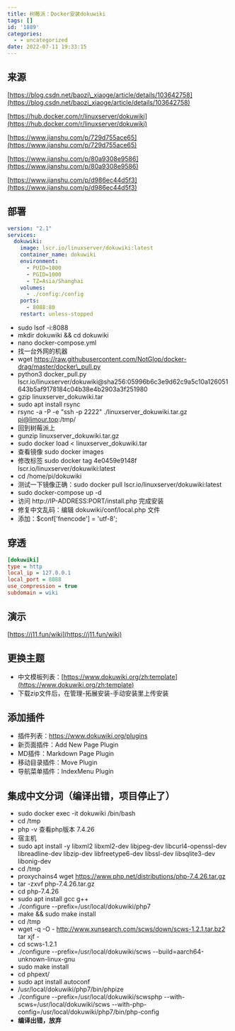 ```yaml
---
title: 树莓派：Docker安装dokuwiki
tags: []
id: '1889'
categories:
  - - uncategorized
date: 2022-07-11 19:33:15
---
```


## 来源

[https://blog.csdn.net/baozi\_xiaoge/article/details/103642758](https://blog.csdn.net/baozi_xiaoge/article/details/103642758)

[https://hub.docker.com/r/linuxserver/dokuwiki](https://hub.docker.com/r/linuxserver/dokuwiki)

[https://www.jianshu.com/p/729d755ace65](https://www.jianshu.com/p/729d755ace65)

[https://www.jianshu.com/p/80a9308e9586](https://www.jianshu.com/p/80a9308e9586)

[https://www.jianshu.com/p/d986ec44d5f3](https://www.jianshu.com/p/d986ec44d5f3)

## 部署

```yml
version: "2.1"
services:
  dokuwiki:
    image: lscr.io/linuxserver/dokuwiki:latest
    container_name: dokuwiki
    environment:
      - PUID=1000
      - PGID=1000
      - TZ=Asia/Shanghai
    volumes:
      - ./config:/config
    ports:
      - 8088:80
    restart: unless-stopped
```

*   sudo lsof -i:8088
*   mkdir dokuwiki && cd dokuwiki
*   nano docker-compose.yml
*   找一台外网的机器
*   wget https://raw.githubusercontent.com/NotGlop/docker-drag/master/docker\_pull.py
*   python3 docker\_pull.py lscr.io/linuxserver/dokuwiki@sha256:05996b6c3e9d62c9a5c10a126051643b5af9178184c04b38e4b2903a3f251980
*   gzip linuxserver\_dokuwiki.tar
*   sudo apt install rsync
*   rsync -a -P -e "ssh -p 2222" ./linuxserver\_dokuwiki.tar.gz pi@limour.top:/tmp/
*   回到树莓派上
*   gunzip linuxserver\_dokuwiki.tar.gz
*   sudo docker load < linuxserver\_dokuwiki.tar
*   查看镜像 sudo docker images
*   修改标签 sudo docker tag 4e0459e9148f lscr.io/linuxserver/dokuwiki:latest
*   cd /home/pi/dokuwiki
*   测试一下镜像正确：sudo docker pull lscr.io/linuxserver/dokuwiki:latest
*   sudo docker-compose up -d
*   访问 http://IP-ADDRESS:PORT/install.php 完成安装
*   修复中文乱码：编辑 dokuwiki/conf/local.php 文件
*   添加：$conf\['fnencode'\] = 'utf-8';

## 穿透

```ini
[dokuwiki]
type = http
local_ip = 127.0.0.1
local_port = 8088
use_compression = true
subdomain = wiki
```

## 演示

[https://j11.fun/wiki](https://j11.fun/wiki)

## 更换主题

*   中文模板列表：[https://www.dokuwiki.org/zh:template](https://www.dokuwiki.org/zh:template)
*   下载zip文件后，在管理-拓展安装-手动安装里上传安装

## 添加插件

*   插件列表：https://www.dokuwiki.org/plugins
*   新页面插件：Add New Page Plugin
*   MD插件：Markdown Page Plugin
*   移动目录插件：Move Plugin
*   导航菜单插件：IndexMenu Plugin

## 集成中文分词（编译出错，项目停止了）

*   sudo docker exec -it dokuwiki /bin/bash
*   cd /tmp
*   php -v 查看php版本 7.4.26
*   宿主机
*   sudo apt install -y libxml2 libxml2-dev libjpeg-dev libcurl4-openssl-dev libreadline-dev libzip-dev libfreetype6-dev libssl-dev libsqlite3-dev libonig-dev
*   cd /tmp
*   proxychains4 wget https://www.php.net/distributions/php-7.4.26.tar.gz
*   tar -zxvf php-7.4.26.tar.gz
*   cd php-7.4.26
*   sudo apt install gcc g++
*   ./configure --prefix=/usr/local/dokuwiki/php7
*   make && sudo make install
*   cd /tmp
*   wget -q -O - http://www.xunsearch.com/scws/down/scws-1.2.1.tar.bz2 tar xjf -
*   cd scws-1.2.1
*   ./configure --prefix=/usr/local/dokuwiki/scws --build=aarch64-unknown-linux-gnu
*   sudo make install
*   cd phpext/
*   sudo apt install autoconf
*   /usr/local/dokuwiki/php7/bin/phpize
*   ./configure --prefix=/usr/local/dokuwiki/scwsphp --with-scws=/usr/local/dokuwiki/scws --with-php-config=/usr/local/dokuwiki/php7/bin/php-config
*   **编译出错，放弃**